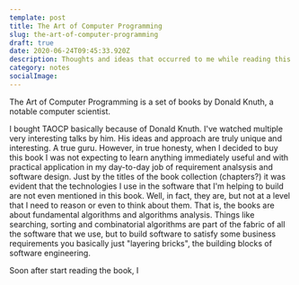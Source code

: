 ```yaml
---
template: post
title: The Art of Computer Programming
slug: the-art-of-computer-programming
draft: true
date: 2020-06-24T09:45:33.920Z
description: Thoughts and ideas that occurred to me while reading this book
category: notes
socialImage: 
---
```

The Art of Computer Programming is a set of books by Donald Knuth, a notable computer scientist.

I bought TAOCP basically because of Donald Knuth. I've watched multiple very interesting talks by him. His ideas and approach are truly unique and interesting. A true guru. However, in true honesty, when I decided to buy this book I was not expecting to learn anything immediately useful and with practical application in my day-to-day job of requirement analsysis and software design. Just by the titles of the book collection (chapters?) it was evident that the technologies I use in the software that I'm helping to build are not even mentioned in this book. Well, in fact, they are, but not at a level that I need to reason or even to think about them. That is, the books are about fundamental algorithms and algorithms analysis. Things like searching, sorting and combinatorial algorithms are part of the fabric of all the software that we use, but to build software to satisfy some business requirements you basically just "layering bricks", the building blocks of software engineering.

Soon after start reading the book, I

